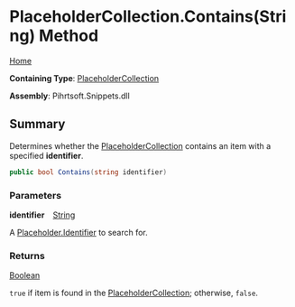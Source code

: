 # PlaceholderCollection\.Contains\(String\) Method

[Home](../../../../README.md)

**Containing Type**: [PlaceholderCollection](../README.md)

**Assembly**: Pihrtsoft\.Snippets\.dll

## Summary

Determines whether the [PlaceholderCollection](../README.md) contains an item with a specified **identifier**\.

```csharp
public bool Contains(string identifier)
```

### Parameters

**identifier** &ensp; [String](https://docs.microsoft.com/en-us/dotnet/api/system.string)

A [Placeholder.Identifier](../../Placeholder/Identifier/README.md) to search for\.

### Returns

[Boolean](https://docs.microsoft.com/en-us/dotnet/api/system.boolean)

`true` if item is found in the [PlaceholderCollection](../README.md); otherwise, `false`\.